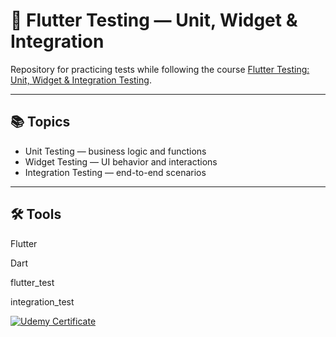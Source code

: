 # 📱 Flutter Testing — Unit, Widget & Integration

Repository for practicing tests while following the course [Flutter Testing: Unit, Widget & Integration Testing](https://www.udemy.com/course/flutter-testing-unit-widget-integration-testing/?couponCode=KEEPLEARNINGBR).

---

## 📚 Topics

- Unit Testing — business logic and functions  
- Widget Testing — UI behavior and interactions  
- Integration Testing — end-to-end scenarios  

---

## 🛠 Tools

Flutter

Dart

flutter_test

integration_test

[![Udemy Certificate](https://img.shields.io/badge/Udemy-Certificate-brightgreen)](https://www.udemy.com/certificate/UC-16947658-4570-4e78-9997-f3c895f8c8f0/)
